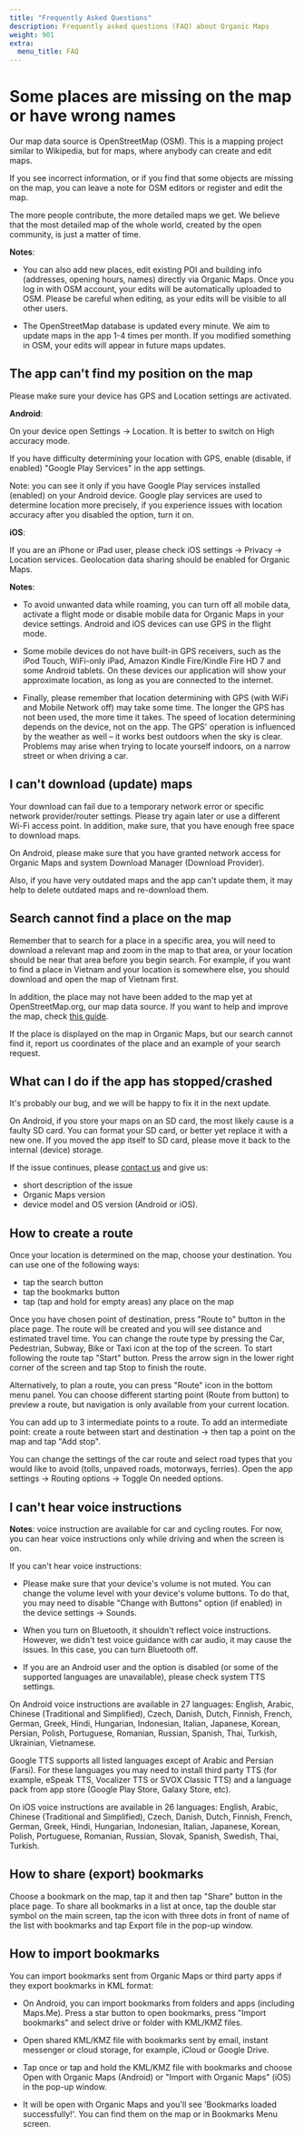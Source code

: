 ```yaml
---
title: "Frequently Asked Questions"
description: Frequently asked questions (FAQ) about Organic Maps
weight: 901
extra:
  menu_title: FAQ
---
```


# Some places are missing on the map or have wrong names

Our map data source is OpenStreetMap (OSM). This is a mapping project similar to Wikipedia, but for maps, where anybody can create and edit maps.

If you see incorrect information, or if you find that some objects are missing on the map, you can leave a note for OSM editors or register and edit the map.

The more people contribute, the more detailed maps we get. We believe that the most detailed map of the whole world, created by the open community, is just a matter of time.

**Notes**:

- You can also add new places, edit existing POI and building info (addresses, opening hours, names) directly via Organic Maps. Once you log in with OSM account, your edits will be automatically uploaded to OSM. Please be careful when editing, as your edits will be visible to all other users.

- The OpenStreetMap database is updated every minute. We aim to update maps in the app 1-4 times per month. If you modified something in OSM, your edits will appear in future maps updates.

## The app can't find my position on the map

Please make sure your device has GPS and Location settings are activated.

**Android**:

On your device open Settings → Location. It is better to switch on High accuracy mode.

If you have difficulty determining your location with GPS, enable (disable, if enabled) "Google Play Services" in the app settings.

Note: you can see it only if you have Google Play services installed (enabled) on your Android device. Google play services are used to determine location more precisely, if you experience issues with location accuracy after you disabled the option, turn it on.

**iOS**:

If you are an iPhone or iPad user, please check iOS settings → Privacy → Location services. Geolocation data sharing should be enabled for Organic Maps.

**Notes**:

- To avoid unwanted data while roaming, you can turn off all mobile data, activate a flight mode or disable mobile data for Organic Maps in your device settings. Android and iOS devices can use GPS in the flight mode.

- Some mobile devices do not have built-in GPS receivers, such as the iPod Touch, WiFi-only iPad, Amazon Kindle Fire/Kindle Fire HD 7 and some Android tablets. On these devices our application will show your approximate location, as long as you are connected to the internet.

- Finally, please remember that location determining with GPS (with WiFi and Mobile Network off) may take some time. The longer the GPS has not been used, the more time it takes. The speed of location determining depends on the device, not on the app. The GPS' operation is influenced by the weather as well – it works best outdoors when the sky is clear. Problems may arise when trying to locate yourself indoors, on a narrow street or when driving a car.

## I can't download (update) maps

Your download can fail due to a temporary network error or specific network provider/router settings. Please try again later or use a different Wi-Fi access point. In addition, make sure, that you have enough free space to download maps.

On Android, please make sure that you have granted network access for Organic Maps and system Download Manager (Download Provider).

Also, if you have very outdated maps and the app can't update them, it may help to delete outdated maps and re-download them.

## Search cannot find a place on the map

Remember that to search for a place in a specific area, you will need to download a relevant map and zoom in the map to that area, or your location should be near that area before you begin search. For example, if you want to find a place in Vietnam and your location is somewhere else, you should download and open the map of Vietnam first.

In addition, the place may not have been added to the map yet at OpenStreetMap.org, our map data source. If you want to help and improve the map, check [this guide](https://wiki.openstreetmap.org/wiki/Contribute_map_data).

If the place is displayed on the map in Organic Maps, but our search cannot find it, report us coordinates of the place and an example of your search request.

## What can I do if the app has stopped/crashed

It's probably our bug, and we will be happy to fix it in the next update.

On Android, if you store your maps on an SD card, the most likely cause is a faulty SD card. You can format your SD card, or better yet replace it with a new one. If you moved the app itself to SD card, please move it back to the internal (device) storage.

If the issue continues, please [contact us](mailto:support@organicmaps.app) and give us:

- short description of the issue
- Organic Maps version
- device model and OS version (Android or iOS).

## How to create a route

Once your location is determined on the map, choose your destination. You can use one of the following ways:

- tap the search button
- tap the bookmarks button
- tap (tap and hold for empty areas) any place on the map

Once you have chosen point of destination, press "Route to" button in the place page. The route will be created and you will see distance and estimated travel time. You can change the route type by pressing the Car, Pedestrian, Subway, Bike or Taxi icon at the top of the screen. To start following the route tap "Start" button. Press the arrow sign in the lower right corner of the screen and tap Stop to finish the route.

Alternatively, to plan a route, you can press "Route" icon in the bottom menu panel. You can choose different starting point (Route from button) to preview a route, but navigation is only available from your current location.

You can add up to 3 intermediate points to a route. To add an intermediate point: create a route between start and destination → then tap a point on the map and tap "Add stop".

You can change the settings of the car route and select road types that you would like to avoid (tolls, unpaved roads, motorways, ferries). Open the app settings → Routing options → Toggle On needed options.

## I can't hear voice instructions

**Notes**: voice instruction are available for car and cycling routes. For now, you can hear voice instructions only while driving and when the screen is on.

If you can't hear voice instructions:

- Please make sure that your device's volume is not muted. You can change the volume level with your device's volume buttons. To do that, you may need to disable "Change with Buttons" option (if enabled) in the device settings → Sounds.

- When you turn on Bluetooth, it shouldn't reflect voice instructions. However, we didn't test voice guidance with car audio, it may cause the issues. In this case, you can turn Bluetooth off.

- If you are an Android user and the option is disabled (or some of the supported languages are unavailable), please check system TTS settings.

On Android voice instructions are available in 27 languages: English, Arabic, Chinese (Traditional and Simplified), Czech, Danish, Dutch, Finnish, French, German, Greek, Hindi, Hungarian, Indonesian, Italian, Japanese, Korean, Persian, Polish, Portuguese, Romanian, Russian, Spanish, Thai, Turkish, Ukrainian, Vietnamese.

Google TTS supports all listed languages except of Arabic and Persian (Farsi). For these languages you may need to install third party TTS (for example, eSpeak TTS, Vocalizer TTS or SVOX Classic TTS) and a language pack from app store (Google Play Store, Galaxy Store, etc).

On iOS voice instructions are available in 26 languages: English, Arabic, Chinese (Traditional and Simplified), Czech, Danish, Dutch, Finnish, French, German, Greek, Hindi, Hungarian, Indonesian, Italian, Japanese, Korean, Polish, Portuguese, Romanian, Russian, Slovak, Spanish, Swedish, Thai, Turkish.

## How to share (export) bookmarks

Choose a bookmark on the map, tap it and then tap "Share" button in the place page. To share all bookmarks in a list at once, tap the double star symbol on the main screen, tap the icon with three dots in front of name of the list with bookmarks and tap Export file in the pop-up window.

## How to import bookmarks

You can import bookmarks sent from Organic Maps or third party apps if they export bookmarks in KML format:

- On Android, you can import bookmarks from folders and apps (including Maps.Me). Press a star button to open bookmarks, press "Import bookmarks" and select drive or folder with KML/KMZ files.

- Open shared KML/KMZ file with bookmarks sent by email, instant messenger or cloud storage, for example, iCloud or Google Drive.

- Tap once or tap and hold the KML/KMZ file with bookmarks and choose Open with Organic Maps (Android) or "Import with Organic Maps" (iOS) in the pop-up window.

- It will be open with Organic Maps and you'll see 'Bookmarks loaded successfully!'. You can find them on the map or in Bookmarks Menu screen.

